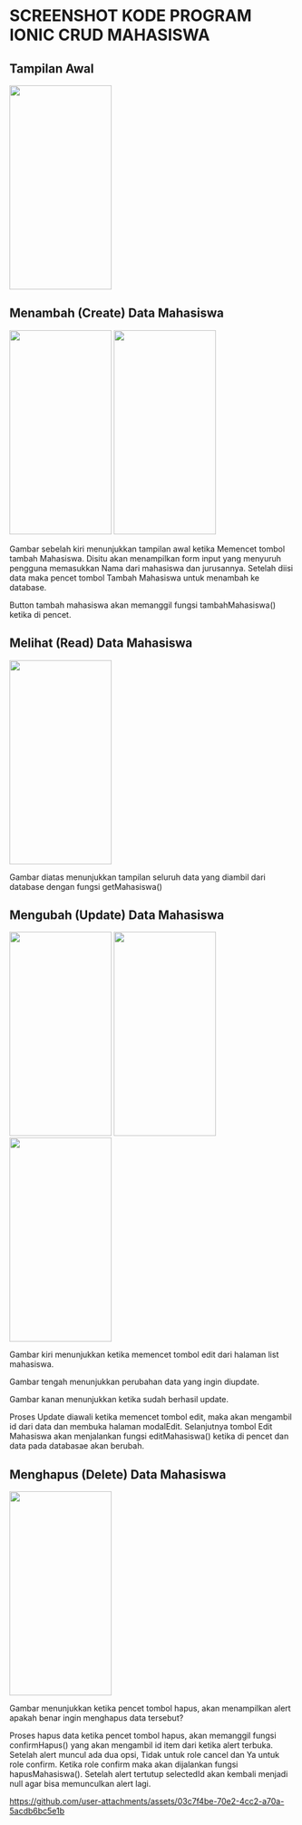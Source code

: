 # SCREENSHOT KODE PROGRAM IONIC CRUD MAHASISWA

## Tampilan Awal
<img src="https://github.com/user-attachments/assets/255df3f3-b69c-4774-b4be-a97415bdb582" width="180" height="360"/><br>

## Menambah (Create) Data Mahasiswa
<img src="https://github.com/user-attachments/assets/4df5935b-fd53-4cef-a111-178da6f8a8f7" width="180" height="360"/>
<img src="https://github.com/user-attachments/assets/88413136-802c-4ad4-8fa6-8d8ff6eae367" width="180" height="360"/><br>
<p>Gambar sebelah kiri menunjukkan tampilan awal ketika Memencet tombol tambah Mahasiswa. Disitu akan menampilkan form input yang menyuruh pengguna memasukkan Nama dari mahasiswa dan jurusannya. Setelah diisi data maka pencet tombol Tambah Mahasiswa untuk menambah ke database.</p>
<p>Button tambah mahasiswa akan memanggil fungsi tambahMahasiswa() ketika di pencet.</p>


## Melihat (Read) Data Mahasiswa
<img src="https://github.com/user-attachments/assets/601c3e60-0e4e-4bf5-87c9-c5e7ace5a407" width="180" height="360"/><br>
<p>Gambar diatas menunjukkan tampilan seluruh data yang diambil dari database dengan fungsi getMahasiswa()</p>

## Mengubah (Update) Data Mahasiswa
<img src="https://github.com/user-attachments/assets/d8b94886-c740-419b-a292-31fb29fb2d2e" width="180" height="360"/>
<img src="https://github.com/user-attachments/assets/3bfacefc-7aa1-4f9e-9eea-d5f365b471ec" width="180" height="360"/>
<img src="https://github.com/user-attachments/assets/5d5e75b1-ee2a-4901-a889-3e44512e6347" width="180" height="360"/><br>
<p>Gambar kiri menunjukkan ketika memencet tombol edit dari halaman list mahasiswa.</p>
<p>Gambar tengah menunjukkan perubahan data yang ingin diupdate.</p>
<p>Gambar kanan menunjukkan ketika sudah berhasil update.</p>
<p>Proses Update diawali ketika memencet tombol edit, maka akan mengambil id dari data dan membuka halaman modalEdit. Selanjutnya tombol Edit Mahasiswa akan menjalankan fungsi editMahasiswa() ketika di pencet dan data pada databasae akan berubah.</p>

## Menghapus (Delete) Data Mahasiswa
<img src="https://github.com/user-attachments/assets/4de4cb25-647d-4286-8ed1-8cedb331edf3" width="180" height="360"/>
<p>Gambar menunjukkan ketika pencet tombol hapus, akan menampilkan alert apakah benar ingin menghapus data tersebut?</p>
<p>Proses hapus data ketika pencet tombol hapus, akan memanggil fungsi confirmHapus() yang akan mengambil id item dari ketika alert terbuka. Setelah alert muncul ada dua opsi, Tidak untuk role cancel dan Ya untuk role confirm. Ketika role confirm maka akan dijalankan fungsi hapusMahasiswa(). Setelah alert tertutup selectedId akan kembali menjadi null agar bisa memunculkan alert lagi.</p>

https://github.com/user-attachments/assets/03c7f4be-70e2-4cc2-a70a-5acdb6bc5e1b

